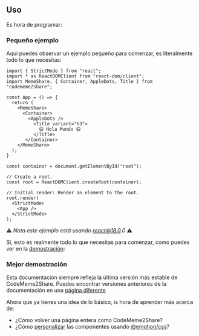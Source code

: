 ## Uso

Es hora de programar:

### Pequeño ejemplo

Aquí puedes observar un ejemplo pequeño para comenzar, es literalmente todo lo que necesitas:

```
import { StrictMode } from "react";
import * as ReactDOMClient from "react-dom/client";
import MemeShare, { Container, AppleDots, Title } from "codememe2share";

const App = () => {
  return (
    <MemeShare>
      <Container>
        <AppleDots />
          <Title variant="h3">
            😃 Hola Mundo 😃
          </Title>
       </Container>
    </MemeShare>
  );
}

const container = document.getElementById("root");

// Create a root.
const root = ReactDOMClient.createRoot(container);

// Initial render: Render an element to the root.
root.render(
  <StrictMode>
    <App />
  </StrictMode>
);
```

⚠️ _Nota este ejemplo está usando react@18.0.0_ ⚠️

Sí, esto es realmente todo lo que necesitas para comenzar, como puedes ver en la [demostración](https://):

### Mejor demostración

Esta documentación siempre refleja la última versión más estable de CodeMeme2Share. Puedes encontrar versiones anteriores de la documentación en una [página diferente](https://)

Ahora que ya tienes una idea de lo básico, is hora de aprender más acerca de:

- ¿Cómo volver una página entera como CodeMeme2Share?
- ¿Cómo [personalizar](https://) las componentes usando [@emotion/css](https://npmjs.com/package/@emotion/css)?
